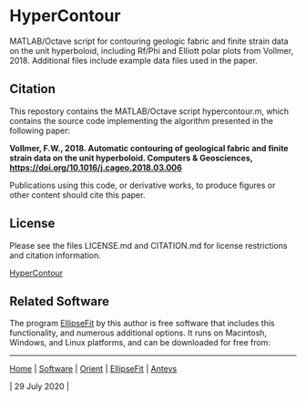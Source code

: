 # HyperContour
MATLAB/Octave script for contouring geologic fabric and finite strain data on the unit hyperboloid, including Rf/Phi and Elliott polar plots from Vollmer, 2018. Additional files include example data files used in the paper.

## Citation

This repostory contains the MATLAB/Octave script hypercontour.m, which contains the source code implementing the algorithm presented in the following paper:

__Vollmer, F.W., 2018. Automatic contouring of geological fabric and finite 
strain data on the unit hyperboloid. Computers & Geosciences, 
https://doi.org/10.1016/j.cageo.2018.03.006__

Publications using this code, or derivative works, to produce figures or other 
content should cite this paper. 

## License

Please see the files LICENSE.md and CITATION.md for license restrictions and 
citation information.

[HyperContour](https://github.com/vollmerf/hypercontour)

## Related Software

The program [EllipseFit](https://vollmerf.github.io/ellipsefit/) by this author is free software that includes this functionality, and numerous additional options. It runs on Macintosh, Windows, and Linux platforms, and can be downloaded for free from:

--- 

[Home](https://vollmerf.github.io/) | [Software](https://vollmerf.github.io/software/) | [Orient](https://vollmerf.github.io/orient/) | [EllipseFit](https://vollmerf.github.io/ellipsefit/) | [Antevs](https://vollmerf.github.io/antevs/)

| 29 July 2020 |

